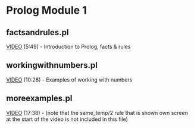 # Prolog Module 1

## factsandrules.pl

[VIDEO](https://youtu.be/yXcdOTTv9rs) (5:49) - Introduction to Prolog, facts & rules

## workingwithnumbers.pl

[VIDEO](https://youtu.be/FiybVMlxGOs) (10:28) - Examples of working with numbers

## moreexamples.pl

[VIDEO](https://youtu.be/aMjJdrZdOmU) (17:38) - (note that the same_temp/2 rule that is shown own screen at the start of the video is not included in this file)
